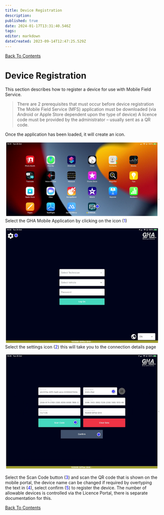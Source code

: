 ```yaml
---
title: Device Registration
description: 
published: true
date: 2024-01-17T13:31:40.546Z
tags: 
editor: markdown
dateCreated: 2023-09-14T12:47:25.529Z
---
```


[Back To Contents](.)

# <div id="test"> Device Registration </div>

This section describes how to register a device for use with Mobile Field Service.
>There are 2 prerequisites that must occur before device registration 
The Mobile Field Service (MFS) application must be downloaded (via Android or Apple Store dependent upon the type of device) 
A licence code must be provided by the administrator – usually sent as a QR code.

Once the application has been loaded, it will create an icon.

![device_registration1.png](/device_registration1.png)
Select the GHA Mobile Application by clicking on the icon (<span style="color:blue">1</span>)

![device_registration2.png](/device_registration2.png)
Select the settings icon (<span style="color:blue">2</span>) this will take you to the connection details page

![device_registration3.png](/device_registration3.png)

Select the Scan Code button (<span style="color:blue">3</span>) and scan the QR code that is shown on the mobile portal, the device name can be changed if required by overtyping the text in (<span style="color:blue">4</span>), select confirm (<span style="color:blue">5</span>) to register the device.
The number of allowable devices is controlled via the Licence Portal, there is separate documentation for this.

[Back To Contents](.)